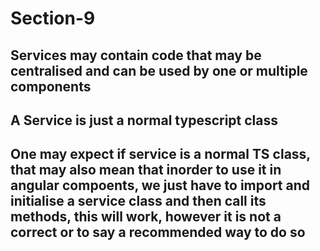 # Section-9

## Services may contain code that may be centralised and can be used by one or multiple components

## A Service is just a normal typescript class

## One may expect if service is a normal TS class, that may also mean that inorder to use it in angular compoents, we just have to import and initialise a service class and then call its methods, this will work, however it is not a correct or to say a recommended way to do so